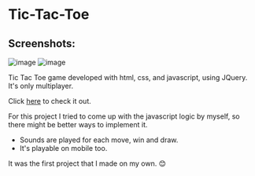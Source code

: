 # Tic-Tac-Toe

## Screenshots:

![image](https://user-images.githubusercontent.com/91353521/230519975-7f4d904d-629a-4ebf-b754-4568838ea87d.png)
![image](https://user-images.githubusercontent.com/91353521/230520033-94c4db91-0bae-42f6-b208-f2f050859c68.png)

Tic Tac Toe game developed with html, css, and javascript, using JQuery. It's only multiplayer.

Click [here](https://misalima.github.io/tic-tac-toe/) to check it out. 


For this project I tried to come up with the javascript logic by myself, so there might be better ways to implement it. 

- Sounds are played for each move, win and draw. 
- It's playable on mobile too.

It was the first project that I made on my own. 😊
